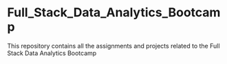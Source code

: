 # Full_Stack_Data_Analytics_Bootcamp
This repository contains all the assignments and projects related to the Full Stack Data Analytics Bootcamp

